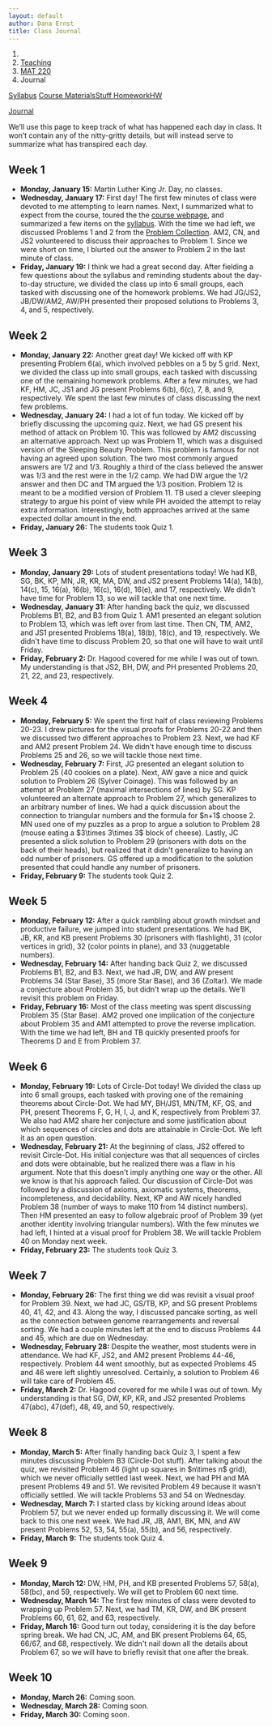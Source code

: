 ```yaml
---
layout: default
author: Dana Ernst
title: Class Journal
---
```


<ol class="breadcrumb">
  <li><a href="/"><i class="fa fa-home"></i></a></li>
  <li><a href="/teaching/">Teaching</a></li>
  <li><a href="/teaching/mat220s18">MAT 220</a></li>
  <li class="active">Journal</li>
</ol>

<div class="row">
<div class="col-xs-12">
<div class="btn-group btn-group-justified">
<a class="btn btn-default btn-success" href="{{site.baseurl}}/teaching/mat220s18/syllabus/">Syllabus</a>

<a class="btn btn-default btn-primary" href="{{site.baseurl}}/teaching/mat220s18/materials/">
<span class="hidden-xs">Course Materials</span><span class="visible-xs">Stuff</span>
</a>

<a class="btn btn-default btn-warning" href="{{site.baseurl}}/teaching/mat220s18/homework/">
<span class="hidden-xs">Homework</span><span class="visible-xs">HW</span>
</a>

<a class="btn btn-default btn-info" href="{{site.baseurl}}/teaching/mat220s18/journal/">Journal</a>
</div>
</div>
</div>

<p style="margin-top:10px;">
We’ll use this page to keep track of what has happened each day in class. It won’t contain any of the nitty-gritty details, but will instead serve to summarize what has transpired each day.
</p>

## Week 1 ##

<ul class="fa-ul">
  <li><i class="fa-li far fa-calendar-check"></i><b>Monday, January 15:</b> Martin Luther King Jr. Day, no classes.</li>
  <li><i class="fa-li far fa-calendar-check"></i><b>Wednesday, January 17:</b> First day! The first few minutes of class were devoted to me attempting to learn names. Next, I summarized what to expect from the course, toured the the <a href="{{site.baseurl}}/teaching/mat220s18/">course webpage</a>, and summarized a few items on the <a href="{{site.baseurl}}/teaching/mat220s18/syllabus/">syllabus</a>. With the time we had left, we discussed Problems 1 and 2 from the <a href="{{site.baseurl}}/teaching/mat220s18/220ProblemCollection.pdf">Problem Collection</a>. AM2, CN, and JS2 volunteered to discuss their approaches to Problem 1. Since we were short on time, I blurted out the answer to Problem 2 in the last minute of class.</li>
  <li><i class="fa-li far fa-calendar-check"></i><b>Friday, January 19:</b> I think we had a great second day. After fielding a few questions about the syllabus and reminding students about the day-to-day structure, we divided the class up into 6 small groups, each tasked with discussing one of the homework problems.  We had JG/JS2, JB/DW/AM2, AW/PH presented their proposed solutions to Problems 3, 4, and 5, respectively.</li>
</ul>

## Week 2 ##

<ul class="fa-ul">
  <li><i class="fa-li far fa-calendar-check"></i><b>Monday, January 22:</b> Another great day!  We kicked off with KP presenting Problem 6(a), which involved pebbles on a 5 by 5 grid.  Next, we divided the class up into small groups, each tasked with discussing one of the remaining homework problems.  After a few minutes, we had KF, HM, JC, JS1 and JG present Problems 6(b), 6(c), 7, 8, and 9, respectively.  We spent the last few minutes of class discussing the next few problems.</li>
  <li><i class="fa-li far fa-calendar-check"></i><b>Wednesday, January 24:</b> I had a lot of fun today.  We kicked off by briefly discussing the upcoming quiz. Next, we had GS present his method of attack on Problem 10.  This was followed by AM2 discussing an alternative approach. Next up was Problem 11, which was a disguised version of the Sleeping Beauty Problem. This problem is famous for not having an agreed upon solution.  The two most commonly argued answers are 1/2 and 1/3.  Roughly a third of the class believed the answer was 1/3 and the rest were in the 1/2 camp.  We had DW argue the 1/2 answer and then DC and TM argued the 1/3 position. Problem 12 is meant to be a modified version of Problem 11. TB used a clever sleeping strategy to argue his point of view while PH avoided the attempt to relay extra information.  Interestingly, both approaches arrived at the same expected dollar amount in the end.</li>
  <li><i class="fa-li far fa-calendar-check"></i><b>Friday, January 26:</b> The students took Quiz 1.</li>
</ul>


## Week 3 ##

<ul class="fa-ul">
  <li><i class="fa-li far fa-calendar-check"></i><b>Monday, January 29:</b> Lots of student presentations today!  We had KB, SG, BK, KP, MN, JR, KR, MA, DW, and JS2 present Problems 14(a), 14(b), 14(c), 15, 16(a), 16(b), 16(c), 16(d), 16(e), and 17, respectively.  We didn't have time for Problem 13, so we will tackle that one next time.</li>
  <li><i class="fa-li far fa-calendar-check"></i><b>Wednesday, January 31:</b> After handing back the quiz, we discussed Problems B1, B2, and B3 from Quiz 1.  AM1 presented an elegant solution to Problem 13, which was left over from last time. Then CN, TM, AM2, and JS1 presented Problems 18(a), 18(b), 18(c), and 19, respectively.  We didn't have time to discuss Problem 20, so that one will have to wait until Friday.</li>
  <li><i class="fa-li far fa-calendar-check"></i><b>Friday, February 2:</b> Dr. Hagood covered for me while I was out of town.  My understanding is that JS2, BH, DW, and PH presented Problems 20, 21, 22, and 23, respectively.</li>
</ul>

## Week 4 ##

<ul class="fa-ul">
  <li><i class="fa-li far fa-calendar-check"></i><b>Monday, February 5:</b> We spent the first half of class reviewing Problems 20-23.  I drew pictures for the visual proofs for Problems 20-22 and then we discussed two different approaches to Problem 23.  Next, we had KF and AM2 present Problem 24.  We didn't have enough time to discuss Problems 25 and 26, so we will tackle those next time.</li>
  <li><i class="fa-li far fa-calendar-check"></i><b>Wednesday, February 7:</b> First, JG presented an elegant solution to Problem 25 (40 cookies on a plate). Next, AW gave a nice and quick solution to Problem 26 (Sylver Coinage). This was followed by an attempt at Problem 27 (maximal intersections of lines) by SG. KP volunteered an alternate approach to Problem 27, which generalizes to an arbitrary number of lines. We had a quick discussion about the connection to triangular numbers and the formula for $n+1$ choose 2.  MN used one of my puzzles as a prop to argue a solution to Problem 28 (mouse eating a $3\times 3\times 3$ block of cheese). Lastly, JC presented a slick solution to Problem 29 (prisoners with dots on the back of their heads), but realized that it didn't generalize to having an odd number of prisoners.  GS offered up a modification to the solution presented that could handle any number of prisoners.</li>
  <li><i class="fa-li far fa-calendar-check"></i><b>Friday, February 9:</b> The students took Quiz 2.</li>
</ul>

## Week 5 ##

<ul class="fa-ul">
  <li><i class="fa-li far fa-calendar-check"></i><b>Monday, February 12:</b> After a quick rambling about growth mindset and productive failure, we jumped into student presentations.  We had BK, JB, KR, and KB present Problems 30 (prisoners with flashlight), 31 (color vertices in grid), 32 (color points in plane), and 33 (nuggetable numbers).</li>
  <li><i class="fa-li far fa-calendar-check"></i><b>Wednesday, February 14:</b> After handing back Quiz 2, we discussed Problems B1, B2, and B3.  Next, we had JR, DW, and AW present Problems 34 (Star Base), 35 (more Star Base), and 36 (Zoltar).  We made a conjecture about Problem 35, but didn't wrap up the details.  We'll revisit this problem on Friday.</li>
  <li><i class="fa-li far fa-calendar-check"></i><b>Friday, February 16:</b> Most of the class meeting was spent discussing Problem 35 (Star Base). AM2 proved one implication of the conjecture about Problem 35 and AM1 attempted to prove the reverse implication.  With the time we had left, BH and TB quickly presented proofs for Theorems D and E from Problem 37.</li>
</ul>

## Week 6 ##

<ul class="fa-ul">
  <li><i class="fa-li far fa-calendar-check"></i><b>Monday, February 19:</b> Lots of Circle-Dot today!  We divided the class up into 6 small groups, each tasked with proving one of the remaining theorems about Circle-Dot.  We had MY, BH/JS1, MN/TM, KF, GS, and PH, present Theorems F, G, H, I, J, and K, respectively from Problem 37.  We also had AM2 share her conjecture and some justification about which sequences of circles and dots are attainable in Circle-Dot.  We left it as an open question.</li>
  <li><i class="fa-li far fa-calendar-check"></i><b>Wednesday, February 21:</b> At the beginning of class, JS2 offered to revisit Circle-Dot.  His initial conjecture was that all sequences of circles and dots were obtainable, but he realized there was a flaw in his argument.  Note that this doesn't imply anything one way or the other.  All we know is that his approach failed.  Our discussion of Circle-Dot was followed by a discussion of axioms, axiomatic systems, theorems, incompleteness, and decidability.  Next, KP and AW nicely handled Problem 38 (number of ways to make 110 from 14 distinct numbers).  Then HM presented an easy to follow algebraic proof of Problem 39 (yet another identity involving triangular numbers).  With the few minutes we had left, I hinted at a visual proof for Problem 38.  We will tackle Problem 40 on Monday next week.</li>
  <li><i class="fa-li far fa-calendar-check"></i><b>Friday, February 23:</b> The students took Quiz 3.</li>
</ul>

## Week 7 ##

<ul class="fa-ul">
  <li><i class="fa-li far fa-calendar-check"></i><b>Monday, February 26:</b> The first thing we did was revisit a visual proof for Problem 39.  Next, we had JC, GS/TB, KP, and SG present Problems 40, 41, 42, and 43.  Along the way, I discussed pancake sorting, as well as the connection between genome rearrangements and reversal sorting.  We had a couple minutes left at the end to discuss Problems 44 and 45, which are due on Wednesday.</li>
  <li><i class="fa-li far fa-calendar-check"></i><b>Wednesday, February 28:</b> Despite the weather, most students were in attendance.  We had KF, JS2, and AM2 present Problems 44-46, respectively.  Problem 44 went smoothly, but as expected Problems 45 and 46 were left slightly unresolved.  Certainly, a solution to Problem 46 will take care of Problem 45.</li>
  <li><i class="fa-li far fa-calendar-check"></i><b>Friday, March 2:</b> Dr. Hagood covered for me while I was out of town. My understanding is that SG, DW, KP, KR, and JS2 presented Problems 47(abc), 47(def), 48, 49, and 50, respectively.</li>
</ul>

## Week 8 ##

<ul class="fa-ul">
  <li><i class="fa-li far fa-calendar-check"></i><b>Monday, March 5:</b> After finally handing back Quiz 3, I spent a few minutes discussing Problem B3 (Circle-Dot stuff). After talking about the quiz, we revisited Problem 46 (light up squares in $n\times n$ grid), which we never officially settled last week. Next, we had PH and MA present Problems 49 and 51.  We revisited Problem 49 because it wasn't officially settled. We will tackle Problems 53 and 54 on Wednesday.</li>
  <li><i class="fa-li far fa-calendar-check"></i><b>Wednesday, March 7:</b> I started class by kicking around ideas about Problem 57, but we never ended up formally discussing it.  We will come back to this one next week.  We had JR, JB, AM1, BK, MN, and AW present Problems 52, 53, 54, 55(a), 55(b), and 56, respectively.</li>
  <li><i class="fa-li far fa-calendar-check"></i><b>Friday, March 9:</b> The students took Quiz 4.</li>
</ul>

## Week 9 ##

<ul class="fa-ul">
  <li><i class="fa-li far fa-calendar-check"></i><b>Monday, March 12:</b> DW, HM, PH, and KB presented Problems 57, 58(a), 58(bc), and 59, respectively.  We will get to Problem 60 next time.</li>
  <li><i class="fa-li far fa-calendar-check"></i><b>Wednesday, March 14:</b> The first few minutes of class were devoted to wrapping up Problem 57.  Next, we had TM, KR, DW, and BK present Problems 60, 61, 62, and 63, respectively.</li>
  <li><i class="fa-li far fa-calendar-check"></i><b>Friday, March 16:</b> Good turn out today, considering it is the day before spring break.  We had CN, JC, AM, and BK present Problems 64, 65, 66/67, and 68, respectively. We didn't nail down all the details about Problem 67, so we will have to briefly revisit that one after the break.</li>
</ul>

## Week 10 ##

<ul class="fa-ul">
  <li><i class="fa-li far fa-calendar-check"></i><b>Monday, March 26:</b> Coming soon.</li>
  <li><i class="fa-li far fa-calendar-check"></i><b>Wednesday, March 28:</b> Coming soon.</li>
  <li><i class="fa-li far fa-calendar-check"></i><b>Friday, March 30:</b> Coming soon.</li>
</ul>
